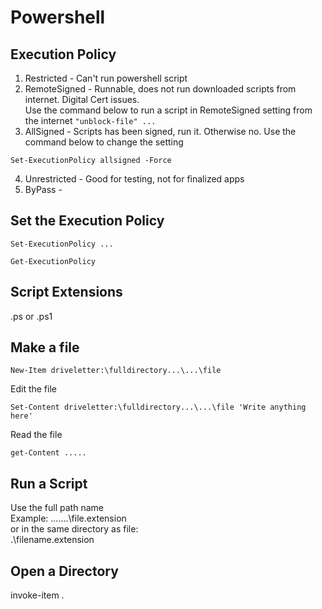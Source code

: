 # Powershell

## Execution Policy
1. Restricted - Can't run powershell script
2. RemoteSigned - Runnable, does not run downloaded scripts from internet. Digital Cert issues. <br>
  Use the command below to run a script in RemoteSigned setting from the internet ``` "unblock-file" ... ```
3. AllSigned - Scripts has been signed, run it. Otherwise no.
  Use the command below to change the setting
```
Set-ExecutionPolicy allsigned -Force
```
4. Unrestricted - Good for testing, not for finalized apps
5. ByPass - 

## Set the Execution Policy
```
Set-ExecutionPolicy ...
```

```
Get-ExecutionPolicy
```

## Script Extensions
.ps or .ps1


## Make a file
```
New-Item driveletter:\fulldirectory...\...\file
```
Edit the file
```
Set-Content driveletter:\fulldirectory...\...\file 'Write anything here'
```
Read the file
```
get-Content .....
```


## Run a Script
Use the full path name <br>
Example: .\...\...\file.extension <br>
or in the same directory as file: <br>
.\filename.extension


## Open a Directory
invoke-item .
